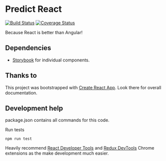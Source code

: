 # Predict React
[![Build Status](https://travis-ci.org/TKasekamp/predict-react.svg?branch=master)](https://travis-ci.org/TKasekamp/predict-react)
[![Coverage Status](https://coveralls.io/repos/github/TKasekamp/predict-react/badge.svg?branch=master)](https://coveralls.io/github/TKasekamp/predict-react?branch=master)

Because React is better than Angular!

## Dependencies
* [Storybook](https://github.com/storybooks/storybook) for individual components.

## Thanks to
This project was bootstrapped with [Create React App](https://github.com/facebookincubator/create-react-app). Look there for overall documentation.

## Development help
package.json contains all commands for this code.

Run tests
```
npm run test
```

Heavily recommend [React Developer Tools](https://chrome.google.com/webstore/detail/react-developer-tools/fmkadmapgofadopljbjfkapdkoienihi) and [Redux DevTools](https://chrome.google.com/webstore/detail/redux-devtools/lmhkpmbekcpmknklioeibfkpmmfibljd) Chrome extensions as the make development much easier.
